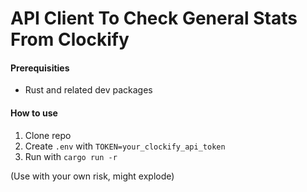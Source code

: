 # API Client To Check General Stats From Clockify

#### Prerequisities
- Rust and related dev packages

#### How to use
1. Clone repo
2. Create `.env` with `TOKEN=your_clockify_api_token`
3. Run with `cargo run -r`

(Use with your own risk, might explode)